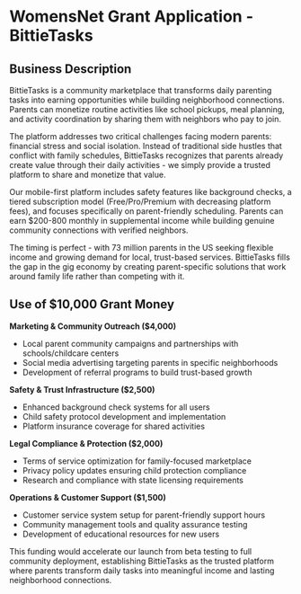 # WomensNet Grant Application - BittieTasks

## Business Description

BittieTasks is a community marketplace that transforms daily parenting tasks into earning opportunities while building neighborhood connections. Parents can monetize routine activities like school pickups, meal planning, and activity coordination by sharing them with neighbors who pay to join.

The platform addresses two critical challenges facing modern parents: financial stress and social isolation. Instead of traditional side hustles that conflict with family schedules, BittieTasks recognizes that parents already create value through their daily activities - we simply provide a trusted platform to share and monetize that value.

Our mobile-first platform includes safety features like background checks, a tiered subscription model (Free/Pro/Premium with decreasing platform fees), and focuses specifically on parent-friendly scheduling. Parents can earn $200-800 monthly in supplemental income while building genuine community connections with verified neighbors.

The timing is perfect - with 73 million parents in the US seeking flexible income and growing demand for local, trust-based services. BittieTasks fills the gap in the gig economy by creating parent-specific solutions that work around family life rather than competing with it.

## Use of $10,000 Grant Money

**Marketing & Community Outreach ($4,000)**
- Local parent community campaigns and partnerships with schools/childcare centers
- Social media advertising targeting parents in specific neighborhoods
- Development of referral programs to build trust-based growth

**Safety & Trust Infrastructure ($2,500)**  
- Enhanced background check systems for all users
- Child safety protocol development and implementation
- Platform insurance coverage for shared activities

**Legal Compliance & Protection ($2,000)**
- Terms of service optimization for family-focused marketplace
- Privacy policy updates ensuring child protection compliance
- Research and compliance with state licensing requirements

**Operations & Customer Support ($1,500)**
- Customer service system setup for parent-friendly support hours
- Community management tools and quality assurance testing
- Development of educational resources for new users

This funding would accelerate our launch from beta testing to full community deployment, establishing BittieTasks as the trusted platform where parents transform daily tasks into meaningful income and lasting neighborhood connections.